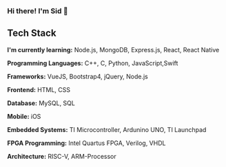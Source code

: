 ### Hi there! I'm Sid 👋

<!--
**sidkulkarni/sidkulkarni** is a ✨ _special_ ✨ repository because its `README.md` (this file) appears on your GitHub profile.

Here are some ideas to get you started:

- 🔭 I’m currently working on ...
- 🌱 I’m currently learning ...
- 👯 I’m looking to collaborate on ...
- 🤔 I’m looking for help with ...
- 💬 Ask me about ...
- 📫 How to reach me: ...
- 😄 Pronouns: ...
- ⚡ Fun fact: ...
-->


## Tech Stack ##

**I'm currently learning:** Node.js, MongoDB, Express.js, React, React Native

**Programming Languages:** C++, C, Python, JavaScript,Swift

**Frameworks:** VueJS, Bootstrap4, jQuery, Node.js

**Frontend:** HTML, CSS

**Database:** MySQL, SQL

**Mobile:** iOS 

**Embedded Systems:** TI Microcontroller, Ardunino UNO, TI Launchpad

**FPGA Programming:** Intel Quartus FPGA, Verilog, VHDL

**Architecture:** RISC-V, ARM-Processor
